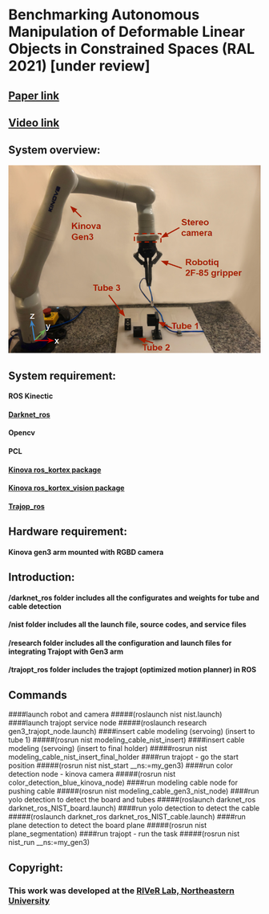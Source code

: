 # Benchmarking Autonomous Manipulation of Deformable Linear Objects in Constrained Spaces (RAL 2021) [under review]
## [Paper link](https://drive.google.com/file/d/18-0WE0f70hS8QTbjbHv9Cg_iiWI2REK8/view?usp=sharing)
## [Video link](https://drive.google.com/file/d/1_ROtOzjHuf5BDvUOtFnqb7buURaLELdB/view?usp=sharing)

## System overview:
![alt-text](https://github.com/yueyeyuniao/NIST_Cable_Threading/blob/main/media/workspace_annotated.PNG)<br/>


## System requirement:
#### ROS Kinectic
#### [Darknet_ros](https://github.com/leggedrobotics/darknet_ros)
#### Opencv
#### PCL
#### [Kinova ros_kortex package](https://github.com/Kinovarobotics/ros_kortex)
#### [Kinova ros_kortex_vision package](https://github.com/Kinovarobotics/ros_kortex_vision)
#### [Trajop_ros](https://github.com/ros-industrial-consortium/trajopt_ros)

## Hardware requirement:
#### Kinova gen3 arm mounted with RGBD camera

## Introduction:
#### /darknet_ros folder includes all the configurates and weights for tube and cable detection
#### /nist folder includes all the launch file, source codes, and service files
#### /research folder includes all the configuration and launch files for integrating Trajopt with Gen3 arm
#### /trajopt_ros folder includes the trajopt (optimized motion planner) in ROS

## Commands
####launch robot and camera
#####(roslaunch nist nist.launch)
####launch trajopt service node
#####(roslaunch research gen3_trajopt_node.launch)
####insert cable modeling (servoing) (insert to tube 1)
#####(rosrun nist modeling_cable_nist_insert)
####insert cable modeling (servoing) (insert to final holder)
#####rosrun nist modeling_cable_nist_insert_final_holder
####run trajopt - go the start position
#####(rosrun nist nist_start __ns:=my_gen3)
####run color detection node - kinova camera
#####(rosrun nist color_detection_blue_kinova_node)
####run modeling cable node for pushing cable
#####(rosrun nist modeling_cable_gen3_nist_node)
####run yolo detection to detect the board and tubes
#####(roslaunch darknet_ros darknet_ros_NIST_board.launch)
####run yolo detection to detect the cable
#####(roslaunch darknet_ros darknet_ros_NIST_cable.launch)
####run plane detection to detect the board plane
#####(rosrun nist plane_segmentation)
####run trajopt - run the task
#####(rosrun nist nist_run __ns:=my_gen3)


## Copyright: 
### This work was developed at the [RIVeR Lab, Northeastern University](http://robot.neu.edu/) 



